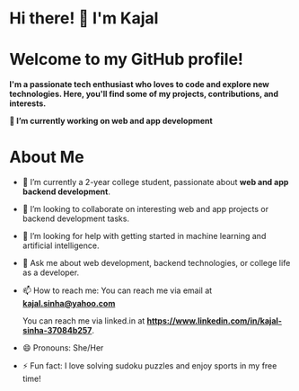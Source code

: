 # Hi there! 👋 I'm Kajal

# Welcome to my GitHub profile! 

**I'm a passionate tech enthusiast who loves to code and explore new technologies. Here, you'll find some of my projects, contributions, and interests.**

<!--
**kajal-sinha02/kajal-sinha02** is a ✨ _special_ ✨ repository because its `README.md` (this file) appears on your GitHub profile.

Here are some ideas to get you started:-->

**🔭 I’m currently working on web and app development**

# About Me

- 🌱 I’m currently a 2-year college student, passionate about **web and app backend development**.
- 👯 I’m looking to collaborate on interesting web and app projects or backend development tasks.
- 🤔 I’m looking for help with getting started in machine learning and artificial intelligence.
- 💬 Ask me about web development, backend technologies, or college life as a developer.
- 📫 How to reach me:
   You can reach me via email at **kajal.sinha@yahoo.com**
  
   You can reach me via linked.in at **https://www.linkedin.com/in/kajal-sinha-37084b257**.
- 😄 Pronouns: She/Her
- ⚡ Fun fact: I love solving sudoku puzzles and enjoy sports in my free time!


